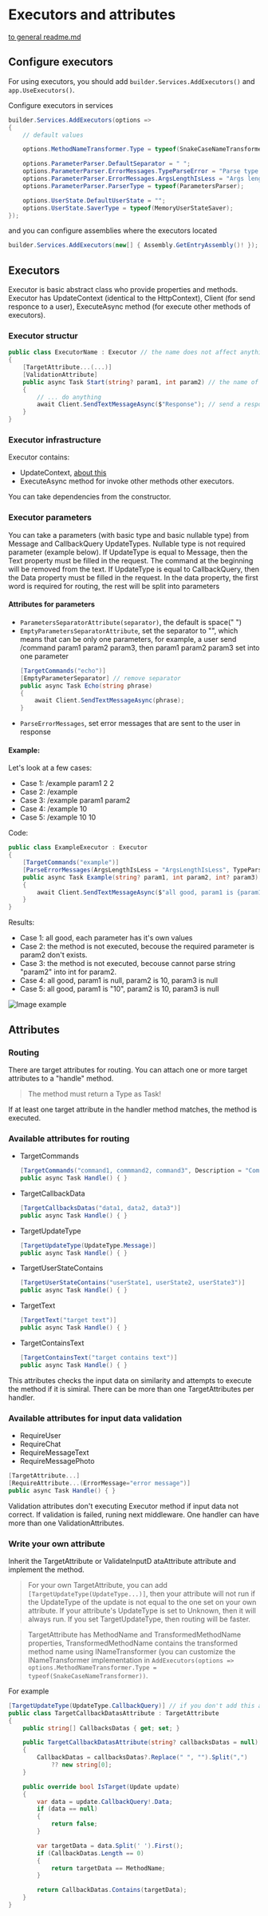 # Executors and attributes
[to general readme.md](https://github.com/GineTik/TelegramFramework)

## Configure executors
For using executors, you should add ```builder.Services.AddExecutors()``` and ```app.UseExecutors()```.

Configure executors in services
```cs
builder.Services.AddExecutors(options =>
{
    // default values

    options.MethodNameTransformer.Type = typeof(SnakeCaseNameTransformer); // the class that transform the method name for use [TargetCommands] and [TargetCallbackData] without parameters

    options.ParameterParser.DefaultSeparator = " ";
    options.ParameterParser.ErrorMessages.TypeParseError = "Parse type error";
    options.ParameterParser.ErrorMessages.ArgsLengthIsLess = "Args length is less";
    options.ParameterParser.ParserType = typeof(ParametersParser);

    options.UserState.DefaultUserState = "";
    options.UserState.SaverType = typeof(MemoryUserStateSaver);
});
```
and you can configure assemblies where the executors located
```cs
builder.Services.AddExecutors(new[] { Assembly.GetEntryAssembly()! }); // in the second parameter to set the default values as above
```

## Executors
Executor is basic abstract class who provide properties and methods. Executor has UpdateContext (identical to the HttpContext), Client (for send responce to a user), ExecuteAsync method (for execute other methods of executors).

### Executor structur
```cs
public class ExecutorName : Executor // the name does not affect anything
{
    [TargetAttribute...(...)]
    [ValidationAttribute]
    public async Task Start(string? param1, int param2) // the name of methods does not affect anything too, but the return type should be Task
    {
        // ... do anything
        await Client.SendTextMessageAsync($"Response"); // send a response
    }
}
```

### Executor infrastructure 
Executor contains:
- UpdateContext, [about this](https://github.com/GineTik/TelegramFramework/tree/master/Telegramper/TelegramBotApplication/Context)
- ExecuteAsync method for invoke other methods other executors.

You can take dependencies from the constructor. 

### Executor parameters
You can take a parameters (with basic type and basic nullable type) from Message and CallbackQuery UpdateTypes. Nullable type is not required parameter (example below).
If UpdateType is equal to Message, then the Text property must be filled in the request. The command at the beginning will be removed from the text.
If UpdateType is equal to CallbackQuery, then the Data property must be filled in the request. In the data property, the first word is required for routing, the rest will be split into parameters

#### Attributes for parameters
- ```ParametersSeparatorAttribute(separator)```, the default is space(" ")
- ```EmptyParametersSeparatorAttribute```, set the separator to "", which means that can be only one parameters, for example, a user send /command param1 param2 param3, then param1 param2 param3 set into one parameter
  ```cs
  [TargetCommands("echo")]
  [EmptyParameterSeparator] // remove separator
  public async Task Echo(string phrase)
  {
      await Client.SendTextMessageAsync(phrase);
  }
  ```
- ```ParseErrorMessages```, set error messages that are sent to the user in response

#### Example:
Let's look at a few cases:
- Case 1: /example param1 2 2
- Case 2: /example
- Case 3: /example param1 param2
- Case 4: /example 10
- Case 5: /example 10 10

Code:
```cs
public class ExampleExecutor : Executor
{
    [TargetCommands("example")]
    [ParseErrorMessages(ArgsLengthIsLess = "ArgsLengthIsLess", TypeParseError = "TypeParseError")] // change the default error messages that are sent to the user in response
    public async Task Example(string? param1, int param2, int? param3)
    {
        await Client.SendTextMessageAsync($"all good, param1 is {param1 ?? "null"}, param2 is {param2}, param3 is {param3?.ToString() ?? "null"}");
    }
}
```

Results:
- Case 1: all good, each parameter has it's own values
- Case 2: the method is not executed, becouse the required parameter is param2 don't exists.
- Case 3: the method is not executed, becouse cannot parse string "param2" into int for param2.
- Case 4: all good, param1 is null, param2 is 10, param3 is null
- Case 5: all good, param1 is "10", param2 is 10, param3 is null

![Image example](https://github.com/GineTik/TelegramFramework/blob/master/Images/ExecutorsAndAttributes/ExampleOfParameters.png)


## Attributes

### Routing
There are target attributes for routing. You can attach one or more target attributes to a "handle" method.
> The method must return a Type as Task!

If at least one target attribute in the handler method matches, the method is executed.

### Available attributes for routing
- TargetCommands
  ```cs
  [TargetCommands("command1, commmand2, command3", Description = "Commands")]
  public async Task Handle() { }
  ```
- TargetCallbackData
  ```cs
  [TargetCallbacksDatas("data1, data2, data3")]
  public async Task Handle() { }
  ```
- TargetUpdateType
  ```cs
  [TargetUpdateType(UpdateType.Message)]
  public async Task Handle() { }
  ```
- TargetUserStateContains
  ```cs
  [TargetUserStateContains("userState1, userState2, userState3")]
  public async Task Handle() { }
  ```
- TargetText
  ```cs
  [TargetText("target text")]
  public async Task Handle() { }
  ```
- TargetContainsText
  ```cs
  [TargetContainsText("target contains text")]
  public async Task Handle() { }
  ```

This attributes checks the input data on similarity and attempts to execute the method if it is simiral. There can be more than one TargetAttributes per handler.

### Available attributes for input data validation
- RequireUser
- RequireChat
- RequireMessageText
- RequireMessagePhoto

```cs
[TargetAttribute...]
[RequireAttribute...(ErrorMessage="error message")]
public async Task Handle() { }
```

Validation attributes don't executing Executor method if input data not correct. If validation is failed, runing next middleware. One handler can have more than one ValidationAttributes.

### Write your own attribute
Inherit the TargetAttribute or ValidateInputD ataAttribute attribute and implement the method.
> For your own TargetAttribute, you can add ```[TargetUpdateType(UpdateType...)]```, then your attribute will not run if the UpdateType of the update is not equal to the one set on your own attribute. If your attribute's UpdateType is set to Unknown, then it will always run. If you set TargetUpdateType, then routing will be faster.

> TargetAttribute has MethodName and TransformedMethodName properties, TransformedMethodName contains the transformed method name using INameTransformer (you can customize the INameTransformer implementation in ```AddExecutors(options => options.MethodNameTransformer.Type = typeof(SnakeCaseNameTransformer))```.

For example

```cs
[TargetUpdateType(UpdateType.CallbackQuery)] // if you don't add this attribute, the default is UpdateType.Unknown
public class TargetCallbackDatasAttribute : TargetAttribute
{
    public string[] CallbacksDatas { get; set; }

    public TargetCallbackDatasAttribute(string? callbacksDatas = null)
    {
        CallbackDatas = callbacksDatas?.Replace(" ", "").Split(",")
            ?? new string[0];
    }

    public override bool IsTarget(Update update)
    {
        var data = update.CallbackQuery!.Data;
        if (data == null)
        {
            return false;
        }

        var targetData = data.Split(' ').First();
        if (CallbackDatas.Length == 0)
        {
            return targetData == MethodName;
        }

        return CallbackDatas.Contains(targetData);
    }
}
```
